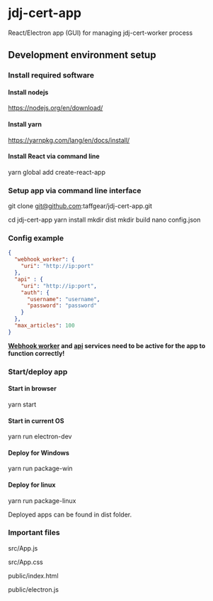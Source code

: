 # jdj-cert-app
React/Electron app (GUI) for managing jdj-cert-worker process

## Development environment setup

### Install required software

#### Install nodejs
https://nodejs.org/en/download/

#### Install yarn
https://yarnpkg.com/lang/en/docs/install/

#### Install React via command line
yarn global add create-react-app

### Setup app via command line interface

git clone git@github.com:taffgear/jdj-cert-app.git

cd jdj-cert-app
yarn install
mkdir dist
mkdir build
nano config.json

### Config example

```json
{
  "webhook_worker": {
    "uri": "http://ip:port"
  },
  "api" : {
    "uri": "http://ip:port",
    "auth": {
      "username": "username",
      "password": "password"
    }
  },
  "max_articles": 100
}
```

**[Webhook worker](https://github.com/taffgear/jdj-cert-worker) and [api](https://github.com/taffgear/jdj-cert-app) services need to be active for the app to function correctly!**

### Start/deploy app

#### Start in browser
yarn start

#### Start in current OS
yarn run electron-dev

#### Deploy for Windows
yarn run package-win

#### Deploy for linux
yarn run package-linux

Deployed apps can be found in dist folder.

### Important files

src/App.js

src/App.css

public/index.html

public/electron.js

